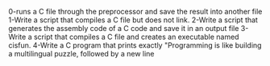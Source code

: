 0-runs a C file through the preprocessor and save the result into another file
1-Write a script that compiles a C file but does not link.
2-Write a script that generates the assembly code of a C code and save it in an output file
3-Write a script that compiles a C file and creates an executable named cisfun.
4-Write a C program that prints exactly "Programming is like building a multilingual puzzle, followed by a new line
